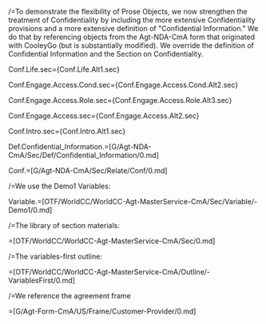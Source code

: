 /=To demonstrate the flexibility of Prose Objects, we now strengthen the treatment of Confidentiality by including the more extensive Confidentiality provisions and a more extensive definition of "Confidential Information."  We do that by referencing objects from the Agt-NDA-CmA form that originated with CooleyGo (but is substantially modified).  We override the definition of Confidential Information and the Section on Confidentiality.

Conf.Life.sec={Conf.Life.Alt1.sec}

Conf.Engage.Access.Cond.sec={Conf.Engage.Access.Cond.Alt2.sec}

Conf.Engage.Access.Role.sec={Conf.Engage.Access.Role.Alt3.sec}

Conf.Engage.Access.sec={Conf.Engage.Access.Alt2.sec}

Conf.Intro.sec={Conf.Intro.Alt1.sec}

Def.Confidential_Information.=[G/Agt-NDA-CmA/Sec/Def/Confidential_Information/0.md]

Conf.=[G/Agt-NDA-CmA/Sec/Relate/Conf/0.md]

/=We use the Demo1 Variables:

Variable.=[OTF/WorldCC/WorldCC-Agt-MasterService-CmA/Sec/Variable/-Demo1/0.md]

/=The library of section materials:

=[OTF/WorldCC/WorldCC-Agt-MasterService-CmA/Sec/0.md]

/=The variables-first outline:

=[OTF/WorldCC/WorldCC-Agt-MasterService-CmA/Outline/-VariablesFirst/0.md]

/=We reference the agreement frame

=[G/Agt-Form-CmA/US/Frame/Customer-Provider/0.md]